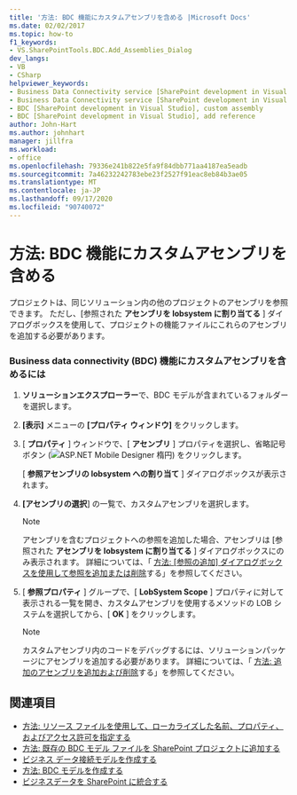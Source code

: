 ```yaml
---
title: '方法: BDC 機能にカスタムアセンブリを含める |Microsoft Docs'
ms.date: 02/02/2017
ms.topic: how-to
f1_keywords:
- VS.SharePointTools.BDC.Add_Assemblies_Dialog
dev_langs:
- VB
- CSharp
helpviewer_keywords:
- Business Data Connectivity service [SharePoint development in Visual Studio], add reference
- Business Data Connectivity service [SharePoint development in Visual Studio], custom assembly
- BDC [SharePoint development in Visual Studio], custom assembly
- BDC [SharePoint development in Visual Studio], add reference
author: John-Hart
ms.author: johnhart
manager: jillfra
ms.workload:
- office
ms.openlocfilehash: 79336e241b822e5fa9f84dbb771aa4187ea5eadb
ms.sourcegitcommit: 7a46232242783ebe23f2527f91eac8eb84b3ae05
ms.translationtype: MT
ms.contentlocale: ja-JP
ms.lasthandoff: 09/17/2020
ms.locfileid: "90740072"
---
```

# <a name="how-to-include-a-custom-assembly-in-a-bdc-feature"></a>方法: BDC 機能にカスタムアセンブリを含める
  プロジェクトは、同じソリューション内の他のプロジェクトのアセンブリを参照できます。 ただし、[参照された **アセンブリを lobsystem に割り当てる** ] ダイアログボックスを使用して、プロジェクトの機能ファイルにこれらのアセンブリを追加する必要があります。

### <a name="to-include-a-custom-assembly-in-a-business-data-connectivity-bdc-feature"></a>Business data connectivity (BDC) 機能にカスタムアセンブリを含めるには

1. **ソリューションエクスプローラー**で、BDC モデルが含まれているフォルダーを選択します。

2. **[表示]** メニューの **[プロパティ ウィンドウ]** をクリックします。

3. [ **プロパティ** ] ウィンドウで、[ **アセンブリ** ] プロパティを選択し、省略記号ボタン (![ASP.NET Mobile Designer 楕円](../sharepoint/media/mwellipsis.gif "ASP.NET モバイル デザイナー楕円")) をクリックします。

     [ **参照アセンブリの lobsystem への割り当て** ] ダイアログボックスが表示されます。

4. **[アセンブリの選択**] の一覧で、カスタムアセンブリを選択します。

    > [!NOTE]
    > アセンブリを含むプロジェクトへの参照を追加した場合、アセンブリは [参照された **アセンブリを lobsystem に割り当てる** ] ダイアログボックスにのみ表示されます。 詳細については、「 [方法: [参照の追加] ダイアログボックスを使用して参照を追加または削除](/previous-versions/wkze6zky(v=vs.140))する」を参照してください。

5. [ **参照プロパティ** ] グループで、[ **LobSystem Scope** ] プロパティに対して表示される一覧を開き、カスタムアセンブリを使用するメソッドの LOB システムを選択してから、[ **OK** ] をクリックします。

    > [!NOTE]
    > カスタムアセンブリ内のコードをデバッグするには、ソリューションパッケージにアセンブリを追加する必要があります。 詳細については、「 [方法: 追加のアセンブリを追加および削除](../sharepoint/how-to-add-and-remove-additional-assemblies.md)する」を参照してください。

## <a name="see-also"></a>関連項目
- [方法: リソース ファイルを使用して、ローカライズした名前、プロパティ、およびアクセス許可を指定する](../sharepoint/how-to-use-a-resource-file-to-specify-localized-names-properties-and-permissions.md)
- [方法: 既存の BDC モデル ファイルを SharePoint プロジェクトに追加する](../sharepoint/how-to-add-an-existing-bdc-model-file-to-a-sharepoint-project.md)
- [ビジネス データ接続モデルを作成する](../sharepoint/creating-a-business-data-connectivity-model.md)
- [方法: BDC モデルを作成する](../sharepoint/how-to-create-a-bdc-model.md)
- [ビジネスデータを SharePoint に統合する](../sharepoint/integrating-business-data-into-sharepoint.md)